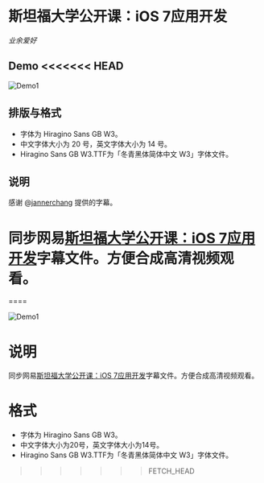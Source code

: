 斯坦福大学公开课：iOS 7应用开发
====================

*业余爱好*

Demo
<<<<<<< HEAD
----

![Demo1](https://github.com/jkyin/Subtitle/blob/master/Demo1.png?raw=true)

排版与格式
--------

* 字体为 Hiragino Sans GB W3。
* 中文字体大小为 20 号，英文字体大小为 14 号。
* Hiragino Sans GB W3.TTF为「冬青黑体简体中文 W3」字体文件。

说明
---

感谢 @[jannerchang](https://github.com/jannerchang) 提供的字幕。

同步网易[斯坦福大学公开课：iOS 7应用开发](http://v.163.com/special/opencourse/ios7.html)字幕文件。方便合成高清视频观看。
=======
====

![Demo1](https://github.com/jkyin/Subtitle/blob/master/Demo1.png?raw=true)

说明
====

同步网易[斯坦福大学公开课：iOS 7应用开发](http://v.163.com/special/opencourse/ios7.html)字幕文件。方便合成高清视频观看。

格式
====

* 字体为 Hiragino Sans GB W3。
* 中文字体大小为20号，英文字体大小为14号。
* Hiragino Sans GB W3.TTF为「冬青黑体简体中文 W3」字体文件。
>>>>>>> FETCH_HEAD
